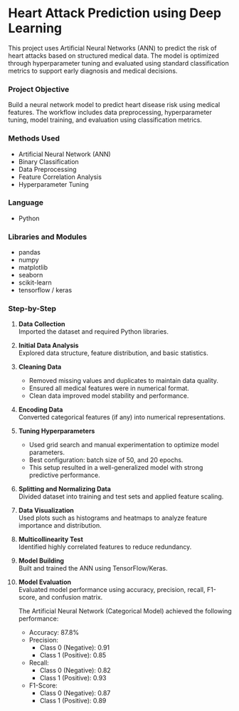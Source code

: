 # Heart Attack Prediction using Deep Learning

This project uses Artificial Neural Networks (ANN) to predict the risk of heart attacks based on structured medical data. The model is optimized through hyperparameter tuning and evaluated using standard classification metrics to support early diagnosis and medical decisions.

### Project Objective

Build a neural network model to predict heart disease risk using medical features. The workflow includes data preprocessing, hyperparameter tuning, model training, and evaluation using classification metrics.

### Methods Used

- Artificial Neural Network (ANN)  
- Binary Classification  
- Data Preprocessing  
- Feature Correlation Analysis  
- Hyperparameter Tuning  

### Language

- Python

### Libraries and Modules

- pandas  
- numpy  
- matplotlib  
- seaborn  
- scikit-learn  
- tensorflow / keras  

### Step-by-Step

1. **Data Collection**  
   Imported the dataset and required Python libraries.

2. **Initial Data Analysis**  
   Explored data structure, feature distribution, and basic statistics.

3. **Cleaning Data**  
   - Removed missing values and duplicates to maintain data quality.  
   - Ensured all medical features were in numerical format.  
   - Clean data improved model stability and performance.

4. **Encoding Data**  
   Converted categorical features (if any) into numerical representations.

5. **Tuning Hyperparameters**  
   - Used grid search and manual experimentation to optimize model parameters.  
   - Best configuration: batch size of 50, and 20 epochs. 
   - This setup resulted in a well-generalized model with strong predictive performance.

6. **Splitting and Normalizing Data**  
   Divided dataset into training and test sets and applied feature scaling.

7. **Data Visualization**  
   Used plots such as histograms and heatmaps to analyze feature importance and distribution.

8. **Multicollinearity Test**  
   Identified highly correlated features to reduce redundancy.

9. **Model Building**  
   Built and trained the ANN using TensorFlow/Keras.

10. **Model Evaluation**  
    Evaluated model performance using accuracy, precision, recall, F1-score, and confusion matrix.

    The Artificial Neural Network (Categorical Model) achieved the following performance:

    - Accuracy: 87.8%  
    - Precision:  
      - Class 0 (Negative): 0.91  
      - Class 1 (Positive): 0.85  
    - Recall:  
      - Class 0 (Negative): 0.82  
      - Class 1 (Positive): 0.93  
    - F1-Score:  
      - Class 0 (Negative): 0.87  
      - Class 1 (Positive): 0.89  



